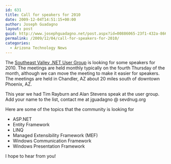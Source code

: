 ```yaml
---
id: 631
title: Call for speakers for 2010
date: 2009-12-04T14:51:15+00:00
author: Joseph Guadagno
layout: post
guid: http://www.josephguadagno.net/post.aspx?id=00886065-23f1-432a-8664-b427bbe8b1e1
permalink: /2009/12/04/call-for-speakers-for-2010/
categories:
  - Arizona Technology News
---
```

The [Southeast Valley .NET User Group](http://www.sevdnug.org) is looking for some speakers for 2010\. The meetings are held monthly typically on the fourth Thursday of the month, although we can move the meeting to make it easier for speakers.  The meetings are held in Chandler, AZ about 20 miles south of downtown Phoenix, AZ.

This year we had Tim Rayburn and Alan Stevens speak at the user group.  Add your name to the list, contact me at jguadagno @ sevdnug.org

Here are some of the topics that the community is looking for

* ASP.NET
* Entity Framework
* LINQ
* Managed Extensibility Framework (MEF)
* Windows Communication Framework
* Windows Presentation Framework

I hope to hear from you!